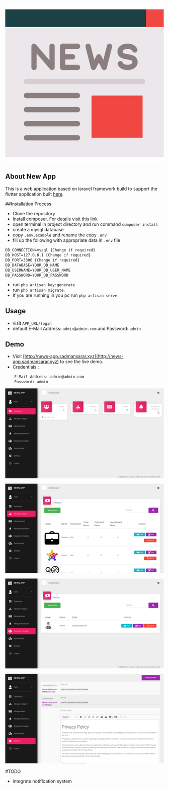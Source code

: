 ![](public/img/logo.svg)


## About New App

This is a web application based on laravel framework build to support the flutter application built [here](https://github.com/SadmanSarar/flutter-news-app). 


##Installation Process

- Clone the repository
- Install composer. For details visit [this link](https://getcomposer.org/)
- open terminal in project directory and run command `composer install`
- create a mysql database
- copy `.env.example` and rename the copy `.env`
- fill up the following with appropriate data in `.env` file
```
DB_CONNECTION=mysql {Change if required}
DB_HOST=127.0.0.1 {Change if required}
DB_PORT=3306 {Change if required}
DB_DATABASE=YOUR_DB_NAME
DB_USERNAME=YOUR_DB_USER_NAME
DB_PASSWORD=YOUR_DB_PASSWORD
```
- run `php artisan key:generate`
- run `php artisan migrate`. 
- If you are running in you pc run `php artisan serve`

## Usage
- visit `APP_URL/login`
- default E-Mail Address: `admin@admin.com` and Password: `admin`

## Demo

- Visit [http://news-app.sadmansarar.xyz](http://news-app.sadmansarar.xyz) to see the live demo.
- Credentials :
```
    E-Mail Address: admin@admin.com 
    Password: admin
```


![](docs/screenshots/screenshot-01.png)

![](docs/screenshots/screenshot-02.png)

![](docs/screenshots/screenshot-03.png)

![](docs/screenshots/screenshot-04.png)


#TODO
- integrate notification system